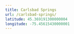 ```yaml
---
title: Carlsbad Springs
url: /carlsbad-springs/
latitude: 45.369191300000004
longitude: -75.45615430000001
---
```

